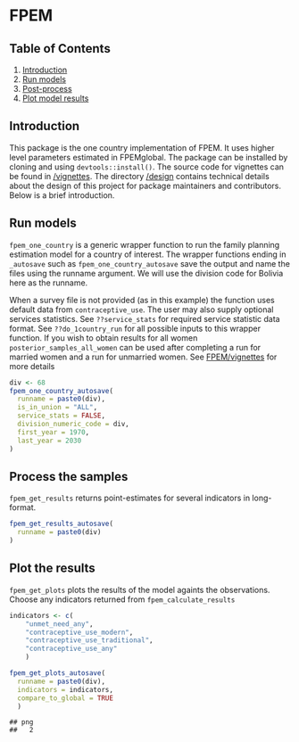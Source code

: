 FPEM
================

## Table of Contents

1.  [Introduction](#intro)
2.  [Run models](#run)
3.  [Post-process](#post-process)
4.  [Plot model results](#plot)

## <a name="intro"></a>

## Introduction

This package is the one country implementation of FPEM. It uses higher
level parameters estimated in FPEMglobal. The package can be installed
by cloning and using `devtools::install()`. The source code for
vignettes can be found in
[/vignettes](https://github.com/FPcounts/FPEMcountry/tree/master/vignettes).
The directory
[/design](https://github.com/FPcounts/FPEM/tree/master/design) contains
technical details about the design of this project for package
maintainers and contributors. Below is a brief introduction.

## <a name="run"></a>

## Run models

`fpem_one_country` is a generic wrapper function to run the family
planning estimation model for a country of interest. The wrapper
functions ending in `_autosave` such as `fpem_one_country_autosave` save
the output and name the files using the runname argument. We will use
the division code for Bolivia here as the runname.

When a survey file is not provided (as in this example) the function
uses default data from `contraceptive_use`. The user may also supply
optional services statistics. See `??service_stats` for required service
statistic data format. See `??do_1country_run` for all possible inputs
to this wrapper function. If you wish to obtain results for all women
`posterior_samples_all_women` can be used after completing a run for
married women and a run for unmarried women. See
[FPEM/vignettes](https://github.com/FPcounts/FPEMcountry/vignettes) for
more details

``` r
div <- 68
fpem_one_country_autosave(
  runname = paste0(div),
  is_in_union = "ALL",
  service_stats = FALSE,
  division_numeric_code = div,
  first_year = 1970,
  last_year = 2030
)
```

## <a name="post-process"></a>

## Process the samples

`fpem_get_results` returns point-estimates for several indicators in
long-format.

``` r
fpem_get_results_autosave(
  runname = paste0(div)
)
```

## <a name="plot"></a>

## Plot the results

`fpem_get_plots` plots the results of the model againts the
observations. Choose any indicators returned from
`fpem_calculate_results`

``` r
indicators <- c(
    "unmet_need_any",
    "contraceptive_use_modern",
    "contraceptive_use_traditional",
    "contraceptive_use_any"
    )

fpem_get_plots_autosave(
  runname = paste0(div),
  indicators = indicators,
  compare_to_global = TRUE
  )
```

    ## png 
    ##   2
